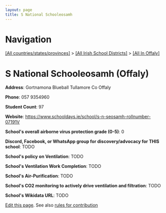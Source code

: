```yaml
---
layout: page
title: S National Schooleosamh
---
```

# Navigation

[[All countries/states/provinces]](../../..) > [[All Irish School Districts]](../..) > [[All In Offaly]](..)

# S National Schooleosamh (Offaly)

**Address**: Gortnamona Blueball Tullamore Co Offaly

**Phone**: 057 9354960

**Student Count**: 97

**Website**: <https://www.schooldays.ie/school/s-n-seosamh-rollnumber-07191V>

**School's overall airborne virus protection grade (0-5)**: 0

**Discord, Facebook, or WhatsApp group for discovery/advocacy for THIS school**: TODO

**School's policy on Ventilation**: TODO

**School's Ventilation Work Completion**: TODO

**School's Air-Purification**: TODO

**School's CO2 monitoring to actively drive ventilation and filtration**: TODO

**School's Wikidata URL**: TODO


[Edit this page](https://github.com/ventilate-schools/Ireland/edit/main/./Offaly/S_National_Schooleosamh.md). See also [rules for contribution](../../../contribution-rules/)